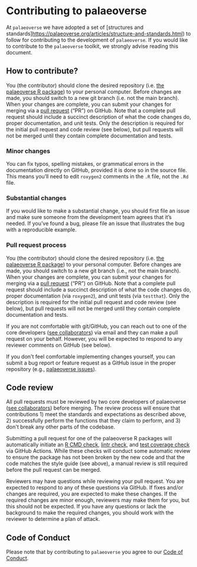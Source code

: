 # Contributing to palaeoverse

At `palaeoverse` we have adopted a set of [structures and standards]https://palaeoverse.org/articles/structure-and-standards.html) to follow for contributing to the development of `palaeoverse`. If you would like to contribute to the `palaeoverse` toolkit, we strongly advise reading this document.

## How to contribute?

You (the contributor) should clone the desired repository (i.e. [the palaeoverse R package](https://github.com/palaeoverse-community/palaeoverse)) to your personal computer. Before changes are made, you should switch to a new git branch (i.e. not the main branch). When your changes are complete, you can submit your changes for merging via a [pull request](https://docs.github.com/en/pull-requests/collaborating-with-pull-requests/proposing-changes-to-your-work-with-pull-requests/about-pull-requests) (“PR”) on GitHub. Note that a complete pull request should include a succinct description of what the code changes do, proper documentation, and unit tests. Only the description is required for the initial pull request and code review (see below), but pull requests will not be merged until they contain complete documentation and tests.

### Minor changes

You can fix typos, spelling mistakes, or grammatical errors in the documentation directly on GitHub, provided it is done so in the source file. This means you’ll need to edit `roxygen2` comments in the `.R` file, not the `.Rd` file.

### Substantial changes

If you would like to make a substantial change, you should first file an issue and make sure someone from the development team agrees that it’s needed. If you’ve found a bug, please file an issue that illustrates the bug with a reproducible example.

### Pull request process

You (the contributor) should clone the desired repository (i.e. [the palaeoverse R package](https://github.com/palaeoverse-community/palaeoverse)) to your personal computer. Before changes are made, you should switch to a new git branch (i.e., not the main branch). When your changes are complete, you can submit your changes for merging via a [pull request](https://docs.github.com/en/pull-requests/collaborating-with-pull-requests/proposing-changes-to-your-work-with-pull-requests/about-pull-requests) (“PR”) on GitHub. Note that a complete pull request should include a succinct description of what the code changes do, proper documentation (via `roxygen2`), and unit tests (via `testthat`). Only the description is required for the initial pull request and code review (see below), but pull requests will not be merged until they contain complete documentation and tests.

If you are not comfortable with git/GitHub, you can reach out to one of the core developers ([see collaborators](https://github.com/palaeoverse-community/palaeoverse)) via email and they can make a pull request on your behalf. However, you will be expected to respond to any reviewer comments on GitHub (see below).

If you don't feel comfortable implementing changes yourself, you can submit a bug report or feature request as a GitHub issue in the proper repository (e.g., [palaeoverse issues](https://github.com/palaeoverse-community/palaeoverse/issues)).

## Code review
All pull requests must be reviewed by two core developers of palaeoverse ([see collaborators](https://github.com/palaeoverse-community/palaeoverse)) before merging. The review process will ensure that contributions 1) meet the standards and expectations as described above, 2) successfully perform the functions that they claim to perform, and 3) don't break any other parts of the codebase.

Submitting a pull request for one of the palaeoverse R packages will automatically initiate an [R CMD check](https://r-pkgs.org/r-cmd-check.html), [lintr check](https://lintr.r-lib.org/index.html), and [test coverage check](https://github.com/r-lib/covr) via GitHub Actions. While these checks will conduct some automatic review to ensure the package has not been broken by the new code and that the code matches the style guide (see above), a manual review is still required before the pull request can be merged.

Reviewers may have questions while reviewing your pull request. You are expected to respond to any of these questions via GitHub. If fixes and/or changes are required, you are expected to make these changes. If the required changes are minor enough, reviewers may make them for you, but this should not be expected. If you have any questions or lack the background to make the required changes, you should work with the reviewer to determine a plan of attack.

## Code of Conduct

Please note that by contributing to `palaeoverse` you agree to our [Code of Conduct](https://palaeoverse.org/CODE_OF_CONDUCT.html).
